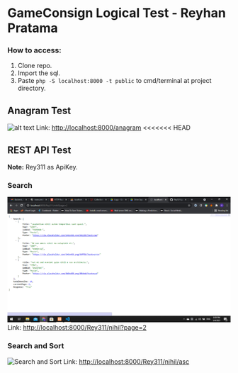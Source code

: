 # GameConsign Logical Test - Reyhan Pratama

### How to access:
1. Clone repo.
2. Import the sql.
3. Paste `php -S localhost:8000 -t public` to cmd/terminal at project directory.


## Anagram Test
![alt text](https://lh3.googleusercontent.com/d/18mlqWSQ5cw3gtCbvQSw6OVZNlj66xl-l)
Link: <http://localhost:8000/anagram>
<<<<<<< HEAD

<!-- https://lh3.googleusercontent.com/d/18mlqWSQ5cw3gtCbvQSw6OVZNlj66xl-l -->

## REST API Test

**Note:** Rey311 as ApiKey.

### Search
![Search](/pic/search.png)
Link: <http://localhost:8000/Rey311/nihil?page=2>

### Search and Sort
![Search and Sort](/pic/search_and_sort.png)
Link: <http://localhost:8000/Rey311/nihil/asc>
